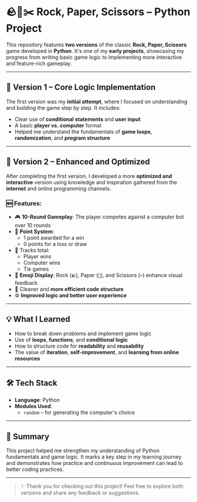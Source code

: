 # 🪨📄✂️ Rock, Paper, Scissors – Python Project

This repository features **two versions** of the classic **Rock, Paper, Scissors** game developed in **Python**. It's one of my **early projects**, showcasing my progress from writing basic game logic to implementing more interactive and feature-rich gameplay.

---

## 🔹 Version 1 – Core Logic Implementation

The first version was my **initial attempt**, where I focused on understanding and building the game step by step. It includes:

- Clear use of **conditional statements** and **user input**
- A basic **player vs. computer** format
- Helped me understand the fundamentals of **game loops**, **randomization**, and **program structure**

---

## 🔹 Version 2 – Enhanced and Optimized

After completing the first version, I developed a more **optimized and interactive** version using knowledge and inspiration gathered from the **internet** and online programming channels.

### 🆕 Features:
- 🎮 **10-Round Gameplay**: The player competes against a computer bot over 10 rounds
- 🧮 **Point System**:
  - 1 point awarded for a win
  - 0 points for a loss or draw
- 🔢 Tracks total:
  - Player wins
  - Computer wins
  - Tie games
- 🎨 **Emoji Display**: Rock (`🪨`), Paper (`📃`), and Scissors (`✂️`) enhance visual feedback
- 🧹 Cleaner and **more efficient code structure**
- ⚙️ **Improved logic and better user experience**

---

## 💡 What I Learned

- How to break down problems and implement game logic
- Use of **loops**, **functions**, and **conditional logic**
- How to structure code for **readability** and **reusability**
- The value of **iteration**, **self-improvement**, and **learning from online resources**

---

## 🛠️ Tech Stack

- **Language**: Python
- **Modules Used**:
  - `random` – for generating the computer's choice

---

## 📌 Summary

This project helped me strengthen my understanding of Python fundamentals and game logic. It marks a key step in my learning journey and demonstrates how practice and continuous improvement can lead to better coding practices.

---

> ✨ Thank you for checking out this project! Feel free to explore both versions and share any feedback or suggestions.
